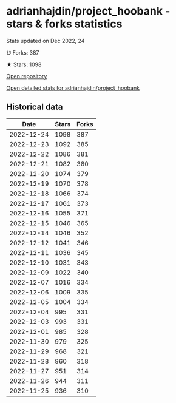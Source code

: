 # adrianhajdin/project_hoobank - stars & forks statistics

Stats updated on Dec 2022, 24

☋ Forks: 387

★ Stars: 1098

[Open repository](https://github.com/adrianhajdin/project_hoobank)

[Open detailed stats for adrianhajdin/project_hoobank](https://reviewgithub.com/rep/adrianhajdin/project_hoobank)

## Historical data
| Date | Stars | Forks |
|------|-------|-------|
| 2022-12-24 | 1098 | 387 | 
| 2022-12-23 | 1092 | 385 | 
| 2022-12-22 | 1086 | 381 | 
| 2022-12-21 | 1082 | 380 | 
| 2022-12-20 | 1074 | 379 | 
| 2022-12-19 | 1070 | 378 | 
| 2022-12-18 | 1066 | 374 | 
| 2022-12-17 | 1061 | 373 | 
| 2022-12-16 | 1055 | 371 | 
| 2022-12-15 | 1046 | 365 | 
| 2022-12-14 | 1046 | 352 | 
| 2022-12-12 | 1041 | 346 | 
| 2022-12-11 | 1036 | 345 | 
| 2022-12-10 | 1031 | 343 | 
| 2022-12-09 | 1022 | 340 | 
| 2022-12-07 | 1016 | 334 | 
| 2022-12-06 | 1009 | 335 | 
| 2022-12-05 | 1004 | 334 | 
| 2022-12-04 | 995 | 331 | 
| 2022-12-03 | 993 | 331 | 
| 2022-12-01 | 985 | 328 | 
| 2022-11-30 | 979 | 325 | 
| 2022-11-29 | 968 | 321 | 
| 2022-11-28 | 960 | 318 | 
| 2022-11-27 | 951 | 314 | 
| 2022-11-26 | 944 | 311 | 
| 2022-11-25 | 936 | 310 | 

